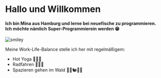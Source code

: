 # Hallo und Willkommen
#### Ich bin Mina aus Hamburg und lerne bei neuefische zu programmieren. Ich möchte nämlich Super-Programmierein werden 😁

![smiley](https://images.unsplash.com/photo-1509909756405-be0199881695?ixlib=rb-4.0.3&ixid=MnwxMjA3fDB8MHxwaG90by1wYWdlfHx8fGVufDB8fHx8&auto=format&fit=crop&w=1170&q=80)

Meine Work-Life-Balance stelle ich her mit regelmäßigem: 
- Hot Yoga 🧘🏽‍♀️
- Radfahren 🚴🏾‍♀️
- Spazieren gehen im Wald 🌳🌲🐿🌲🌳
